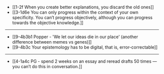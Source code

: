 - [[1-2f When you create better explanations, you discard the old ones]]
- [[3-1d6e You can only progress within the context of your own specificity. You can’t progress objectively, although you can progress towards the objective knowledge.]]
---
- [[9-4b3b1 Popper - 'We let our ideas die in our place' (another difference between memes vs genes)]]
- [[9-4b3c Your epistemology has to be digital, that is, error-correctable]]
---
- [[4-1a4c PG - spend 2 weeks on an essay and reread drafts 50 times — you can’t do this in conversation.]]
